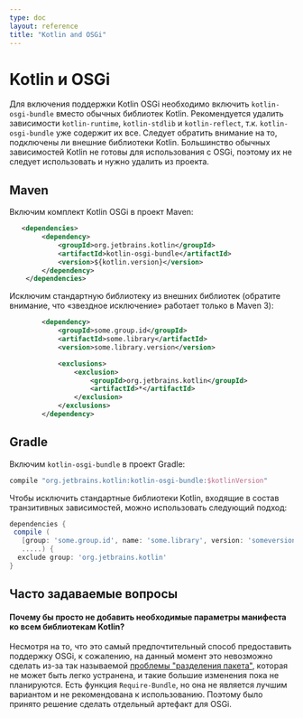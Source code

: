 ```yaml
---
type: doc
layout: reference
title: "Kotlin and OSGi"
---
```


# Kotlin и OSGi

<!-- To enable Kotlin OSGi support you need to include `kotlin-osgi-bundle` instead of regular Kotlin libraries.
It is recommended to remove `kotlin-runtime`, `kotlin-stdlib` and `kotlin-reflect` dependencies as `kotlin-osgi-bundle`
already contains all of them. You also should pay attention in case when external Kotlin libraries are included.
Most regular Kotlin dependencies are not OSGi-ready, so you shouldn't use them and should remove them from your project. -->

Для включения поддержки Kotlin OSGi необходимо включить `kotlin-osgi-bundle` вместо обычных библиотек Kotlin. 
Рекомендуется удалить зависимости `kotlin-runtime`, `kotlin-stdlib` и `kotlin-reflect`, т.к. `kotlin-osgi-bundle` уже содержит их все. 
Следует обратить внимание на то, подключены ли внешние библиотеки Kotlin. Большинство обычных зависимостей Kotlin не готовы для использования
с OSGi, поэтому их не следует использовать и нужно удалить из проекта.

## Maven

<!-- To include the Kotlin OSGi bundle to a Maven project: -->

Включим комплект Kotlin OSGi в проект Maven:

```xml
   <dependencies>
        <dependency>
            <groupId>org.jetbrains.kotlin</groupId>
            <artifactId>kotlin-osgi-bundle</artifactId>
            <version>${kotlin.version}</version>
        </dependency>
    </dependencies>
```

<!-- To exclude the standard library from external libraries (notice that "star exclusion" works in Maven 3 only): -->

Исключим стандартную библиотеку из внешних библиотек (обратите внимание, что «звездное исключение» работает только в Maven 3):

```xml
        <dependency>
            <groupId>some.group.id</groupId>
            <artifactId>some.library</artifactId>
            <version>some.library.version</version>

            <exclusions>
                <exclusion>
                    <groupId>org.jetbrains.kotlin</groupId>
                    <artifactId>*</artifactId>
                </exclusion>
            </exclusions>
        </dependency>
```

## Gradle

<!-- To include `kotlin-osgi-bundle` to a gradle project: -->

Включим `kotlin-osgi-bundle` в проект Gradle:

```groovy
compile "org.jetbrains.kotlin:kotlin-osgi-bundle:$kotlinVersion"
```

<!-- To exclude default Kotlin libraries that comes as transitive dependencies you can use the following approach: -->

Чтобы исключить стандартные библиотеки Kotlin, входящие в состав транзитивных зависимостей, можно использовать следующий подход:

```groovy
dependencies {
 compile (
   [group: 'some.group.id', name: 'some.library', version: 'someversion'],
   .....) {
  exclude group: 'org.jetbrains.kotlin'
}
```

## Часто задаваемые вопросы

<!-- #### Why not just add required manifest options to all Kotlin libraries -->

#### Почему бы просто не добавить необходимые параметры манифеста ко всем библиотекам Kotlin?

<!-- Even though it is the most preferred way to provide OSGi support, unfortunately it couldn't be done for now due to so called
["package split" issue](http://wiki.osgi.org/wiki/Split_Packages) that couldn't be easily eliminated and such a big change is
not planned for now. There is `Require-Bundle` feature but it is not the best option too and not recommended to use.
So it was decided to make a separate artifact for OSGi. -->

Несмотря на то, что это самый предпочтительный способ предоставить поддержку OSGi, к сожалению, на данный момент это невозможно сделать 
из-за так называемой [проблемы "разделения пакета"](http://wiki.osgi.org/wiki/Split_Packages), которая не может быть легко устранена, и такие большие изменения пока не планируются. 
Есть функция `Require-Bundle`, но она не является лучшим вариантом и не рекомендована к использованию. Поэтому было принято решение 
сделать отдельный артефакт для OSGi.

